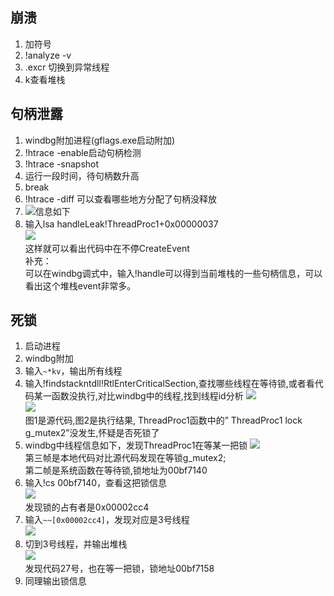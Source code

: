 ## 崩溃
1. 加符号
2. !analyze -v
3. .excr 切换到异常线程
4. k查看堆栈

## 句柄泄露
1. windbg附加进程(gflags.exe启动附加)
2. !htrace -enable启动句柄检测
3. !htrace -snapshot
4. 运行一段时间，待句柄数升高
5. break
6. !htrace -diff 可以查看哪些地方分配了句柄没释放
7. ![信息如下](https://github.com/ashenone0917/image/blob/main/L3Byb3h5L2h0dHBzL2ltZy1ibG9nLmNzZG4ubmV0LzIwMTgwMTI1MTUxMTU4ODg0P3dhdGVybWFyay8yL3RleHQvYUhSMGNEb3ZMMkpzYjJjdVkzTmtiaTV1WlhRdmVuRjNYelF4T0RFPS9mb250LzVhNkw1TDJUL2ZvbnRzaXplLzQwMC9maWxsL0kwSkJRa0ZDT.png)
8. 输入lsa handleLeak!ThreadProc1+0x00000037  
![](https://github.com/ashenone0917/image/blob/main/L3Byb3h5L2h0dHBzL2ltZy1ibG9nLmNzZG4ubmV0LzIwMTgwMTI1MTUxMjIzNTMwP3dhdGVybWFyay8yL3RleHQvYUhSMGNEb3ZMMkpzYjJjdVkzTmtiaTV1WlhRdmVuRjNYelF4T0RFPS9mb250LzVhNkw1TDJUL2ZvbnRzaXplLzQwMC9maWxsL0kwSkJRa0ZDTUE9PS9kaXNzb2x2ZS83MC9ncmF2aX.png)  
这样就可以看出代码中在不停CreateEvent  
补充：  
可以在windbg调式中，输入!handle可以得到当前堆栈的一些句柄信息，可以看出这个堆栈event非常多。  
## 死锁
1. 启动进程
2. windbg附加
3. 输入```~*kv```，输出所有线程
4. 输入!findstackntdll!RtlEnterCriticalSection,查找哪些线程在等待锁,或者看代码某一函数没执行,对比windbg中的线程,找到线程id分析
![](https://github.com/ashenone0917/image/blob/main/L3Byb3h5L2h0dHBzL2ltZy1ibG9nLmNzZG4ubmV0LzIwMTgwMTI1MTUxMzAyNjcwP3dhdGVybWFyay8yL3RleHQvYUhSMGNEb3ZMMkpzYjJjdVkzTmtiaTV1WlhRdmVuRjNYelF4T0RFPS9mb250LzVhNkw1TDJUL2ZvbnRzaXplLzQwMC9maWxsL0kwSkJRa0ZDTUE9PS9kaXNzb2x2ZS83MC9ncmF2aX.png)  
![](https://github.com/ashenone0917/image/blob/main/L3Byb3h5L2h0dHBzL2ltZy1ibG9nLmNzZG4ubmV0LzIwMTgwMTI1MTUxMzEyMjc1P3dhdGVybWFyay8yL3RleHQvYUhSMGNEb3ZMMkpzYjJjdVkzTmtiaTV1WlhRdmVuRjNYelF4T0RFPS9mb250LzVhNkw1TDJUL2ZvbnRzaXplLzQwMC9maWxsL0kwSkJRa0ZDTUE9PS9kaXNzb2x2ZS83MC9ncmF2aX.png)  
图1是源代码,图2是执行结果, ThreadProc1函数中的” ThreadProc1 lock g_mutex2”没发生,怀疑是否死锁了
5. windbg中线程信息如下，发现ThreadProc1在等某一把锁
![](https://github.com/ashenone0917/image/blob/main/L3Byb3h5L2h0dHBzL2ltZy1ibG9nLmNzZG4ubmV0LzIwMTgwMTI1MTUxMzM2NTYzP3dhdGVybWFyay8yL3RleHQvYUhSMGNEb3ZMMkpzYjJjdVkzTmtiaTV1WlhRdmVuRjNYelF4T0RFPS9mb250LzVhNkw1TDJUL2ZvbnRzaXplLzQwMC9maWxsL0kwSkJRa0ZDTUE9PS9kaXNzb2x2ZS83MC9ncmF2aX.png)  
第三帧是本地代码对比源代码发现在等锁g_mutex2;  
第二帧是系统函数在等待锁,锁地址为00bf7140  
6. 输入!cs 00bf7140，查看这把锁信息  
![](https://github.com/ashenone0917/image/blob/main/L3Byb3h5L2h0dHBzL2ltZy1ibG9nLmNzZG4ubmV0LzIwMTgwMTI1MTUxMzU0NTg2P3dhdGVybWFyay8yL3RleHQvYUhSMGNEb3ZMMkpzYjJjdVkzTmtiaTV1WlhRdmVuRjNYelF4T0RFPS9mb250LzVhNkw1TDJUL2ZvbnRzaXplLzQwMC9maWxsL0kwSkJRa0ZDTUE9PS9kaXNzb2x2ZS83MC9ncmF2aX.png)  
发现锁的占有者是0x00002cc4
7. 输入```~~[0x00002cc4]```，发现对应是3号线程  
![](https://github.com/ashenone0917/image/blob/main/L3Byb3h5L2h0dHBzL2ltZy1ibG9nLmNzZG4ubmV0LzIwMTgwMTI1MTUxNDEwMTk0P3dhdGVybWFyay8yL3RleHQvYUhSMGNEb3ZMMkpzYjJjdVkzTmtiaTV1WlhRdmVuRjNYelF4T0RFPS9mb250LzVhNkw1TDJUL2ZvbnRzaXplLzQwMC9maWxsL0kwSkJRa0ZDTUE9PS9kaXNzb2x2ZS83MC9ncmF2aX.png)  
8. 切到3号线程，并输出堆栈  
![](https://github.com/ashenone0917/image/blob/main/L3Byb3h5L2h0dHBzL2ltZy1ibG9nLmNzZG4ubmV0LzIwMTgwMTI1MTUxNDIwMjY0P3dhdGVybWFyay8yL3RleHQvYUhSMGNEb3ZMMkpzYjJjdVkzTmtiaTV1WlhRdmVuRjNYelF4T0RFPS9mb250LzVhNkw1TDJUL2ZvbnRzaXplLzQwMC9maWxsL0kwSkJRa0ZDTUE9PS9kaXNzb2x2ZS83MC9ncmF2aX.png)  
发现代码27号，也在等一把锁，锁地址00bf7158
9. 同理输出锁信息  
